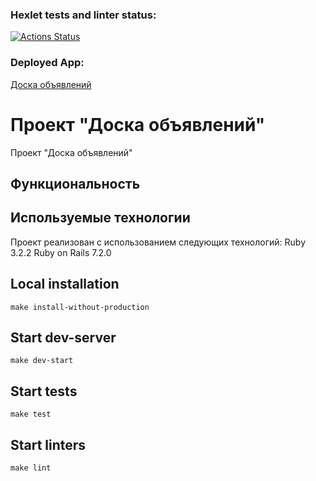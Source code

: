 ### Hexlet tests and linter status:
[![Actions Status](https://github.com/Ferrayd/rails-project-65/actions/workflows/hexlet-check.yml/badge.svg)](https://github.com/Ferrayd/rails-project-65/actions)

### Deployed App: 
[Доска объявлений](https://mysite-fjqw.onrender.com/)

# Проект "Доска объявлений"

Проект "Доска объявлений"

## Функциональность


## Используемые технологии

Проект реализован с использованием следующих технологий:
Ruby 3.2.2
Ruby on Rails 7.2.0


## Local installation
```
make install-without-production
```
## Start dev-server
```
make dev-start
```
## Start tests
```
make test
```
## Start linters
```
make lint
```